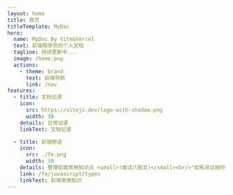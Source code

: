 ```yaml
---
layout: home
title: 首页
titleTemplate: MyDoc
hero:
  name: MyDoc By Vite&Vercel
  text: 前端程序员的个人文档
  tagline: 持续更新中...
  image: /home.png
  actions:
    - theme: brand
      text: 前端导航
      link: /nav
features:
  - title: 文档记录
    icon:
      src: https://vitejs.dev/logo-with-shadow.png
      width: 30
    details: 日常记录
    linkText: 文档记录

  - title: 前端物语
    icon:
      src: ./fe.png
      width: 30
    details: 整理前端常用知识点 <small>(面试八股文)</small><br/>"如有异议按你理解为主"
    link: /fe/javascript/types
    linkText: 前端常用知识
---
```

